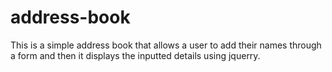 # address-book
This is a simple address book that allows a user to add their names through a form and then it displays the inputted details using jquerry.